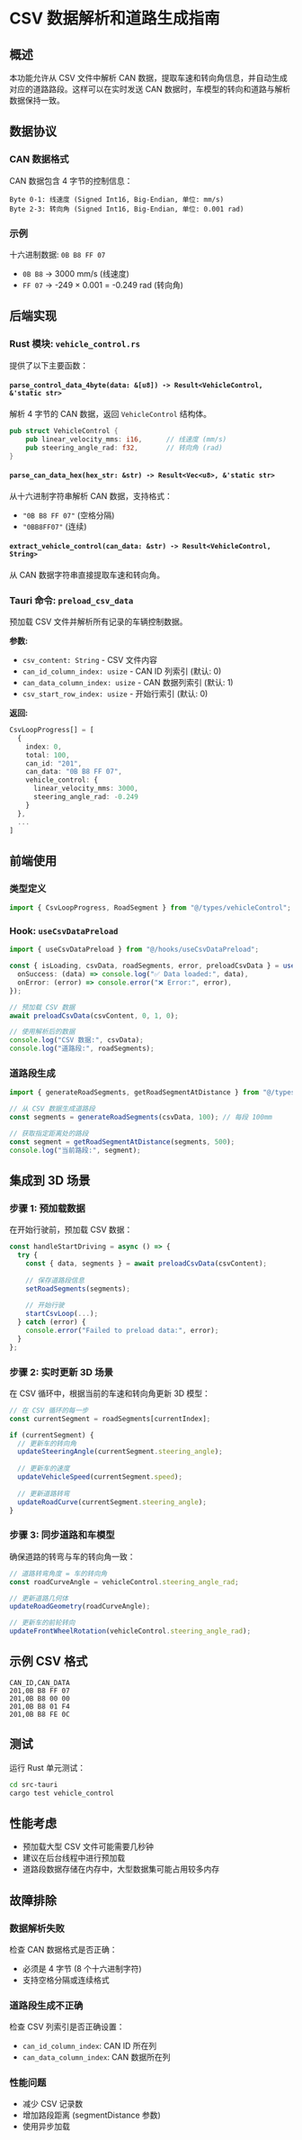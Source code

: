 # CSV 数据解析和道路生成指南

## 概述

本功能允许从 CSV 文件中解析 CAN 数据，提取车速和转向角信息，并自动生成对应的道路路段。这样可以在实时发送 CAN 数据时，车模型的转向和道路与解析数据保持一致。

## 数据协议

### CAN 数据格式

CAN 数据包含 4 字节的控制信息：

```
Byte 0-1: 线速度 (Signed Int16, Big-Endian, 单位: mm/s)
Byte 2-3: 转向角 (Signed Int16, Big-Endian, 单位: 0.001 rad)
```

### 示例

十六进制数据: `0B B8 FF 07`

- `0B B8` → 3000 mm/s (线速度)
- `FF 07` → -249 × 0.001 = -0.249 rad (转向角)

## 后端实现

### Rust 模块: `vehicle_control.rs`

提供了以下主要函数：

#### `parse_control_data_4byte(data: &[u8]) -> Result<VehicleControl, &'static str>`

解析 4 字节的 CAN 数据，返回 `VehicleControl` 结构体。

```rust
pub struct VehicleControl {
    pub linear_velocity_mms: i16,      // 线速度 (mm/s)
    pub steering_angle_rad: f32,       // 转向角 (rad)
}
```

#### `parse_can_data_hex(hex_str: &str) -> Result<Vec<u8>, &'static str>`

从十六进制字符串解析 CAN 数据，支持格式：
- `"0B B8 FF 07"` (空格分隔)
- `"0BB8FF07"` (连续)

#### `extract_vehicle_control(can_data: &str) -> Result<VehicleControl, String>`

从 CAN 数据字符串直接提取车速和转向角。

### Tauri 命令: `preload_csv_data`

预加载 CSV 文件并解析所有记录的车辆控制数据。

**参数:**
- `csv_content: String` - CSV 文件内容
- `can_id_column_index: usize` - CAN ID 列索引 (默认: 0)
- `can_data_column_index: usize` - CAN 数据列索引 (默认: 1)
- `csv_start_row_index: usize` - 开始行索引 (默认: 0)

**返回:**
```typescript
CsvLoopProgress[] = [
  {
    index: 0,
    total: 100,
    can_id: "201",
    can_data: "0B B8 FF 07",
    vehicle_control: {
      linear_velocity_mms: 3000,
      steering_angle_rad: -0.249
    }
  },
  ...
]
```

## 前端使用

### 类型定义

```typescript
import { CsvLoopProgress, RoadSegment } from "@/types/vehicleControl";
```

### Hook: `useCsvDataPreload`

```typescript
import { useCsvDataPreload } from "@/hooks/useCsvDataPreload";

const { isLoading, csvData, roadSegments, error, preloadCsvData } = useCsvDataPreload({
  onSuccess: (data) => console.log("✅ Data loaded:", data),
  onError: (error) => console.error("❌ Error:", error),
});

// 预加载 CSV 数据
await preloadCsvData(csvContent, 0, 1, 0);

// 使用解析后的数据
console.log("CSV 数据:", csvData);
console.log("道路段:", roadSegments);
```

### 道路段生成

```typescript
import { generateRoadSegments, getRoadSegmentAtDistance } from "@/types/vehicleControl";

// 从 CSV 数据生成道路段
const segments = generateRoadSegments(csvData, 100); // 每段 100mm

// 获取指定距离处的路段
const segment = getRoadSegmentAtDistance(segments, 500);
console.log("当前路段:", segment);
```

## 集成到 3D 场景

### 步骤 1: 预加载数据

在开始行驶前，预加载 CSV 数据：

```typescript
const handleStartDriving = async () => {
  try {
    const { data, segments } = await preloadCsvData(csvContent);
    
    // 保存道路段信息
    setRoadSegments(segments);
    
    // 开始行驶
    startCsvLoop(...);
  } catch (error) {
    console.error("Failed to preload data:", error);
  }
};
```

### 步骤 2: 实时更新 3D 场景

在 CSV 循环中，根据当前的车速和转向角更新 3D 模型：

```typescript
// 在 CSV 循环的每一步
const currentSegment = roadSegments[currentIndex];

if (currentSegment) {
  // 更新车的转向角
  updateSteeringAngle(currentSegment.steering_angle);
  
  // 更新车的速度
  updateVehicleSpeed(currentSegment.speed);
  
  // 更新道路转弯
  updateRoadCurve(currentSegment.steering_angle);
}
```

### 步骤 3: 同步道路和车模型

确保道路的转弯与车的转向角一致：

```typescript
// 道路转弯角度 = 车的转向角
const roadCurveAngle = vehicleControl.steering_angle_rad;

// 更新道路几何体
updateRoadGeometry(roadCurveAngle);

// 更新车的前轮转向
updateFrontWheelRotation(vehicleControl.steering_angle_rad);
```

## 示例 CSV 格式

```csv
CAN_ID,CAN_DATA
201,0B B8 FF 07
201,0B B8 00 00
201,0B B8 01 F4
201,0B B8 FE 0C
```

## 测试

运行 Rust 单元测试：

```bash
cd src-tauri
cargo test vehicle_control
```

## 性能考虑

- 预加载大型 CSV 文件可能需要几秒钟
- 建议在后台线程中进行预加载
- 道路段数据存储在内存中，大型数据集可能占用较多内存

## 故障排除

### 数据解析失败

检查 CAN 数据格式是否正确：
- 必须是 4 字节 (8 个十六进制字符)
- 支持空格分隔或连续格式

### 道路段生成不正确

检查 CSV 列索引是否正确设置：
- `can_id_column_index`: CAN ID 所在列
- `can_data_column_index`: CAN 数据所在列

### 性能问题

- 减少 CSV 记录数
- 增加路段距离 (segmentDistance 参数)
- 使用异步加载

